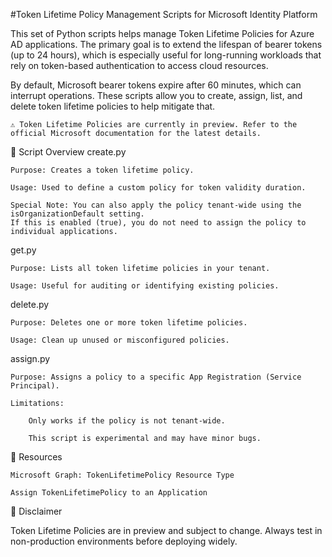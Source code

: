 #Token Lifetime Policy Management Scripts for Microsoft Identity Platform

This set of Python scripts helps manage Token Lifetime Policies for Azure AD applications. The primary goal is to extend the lifespan of bearer tokens (up to 24 hours), which is especially useful for long-running workloads that rely on token-based authentication to access cloud resources.

By default, Microsoft bearer tokens expire after 60 minutes, which can interrupt operations. These scripts allow you to create, assign, list, and delete token lifetime policies to help mitigate that.

    ⚠️ Token Lifetime Policies are currently in preview. Refer to the official Microsoft documentation for the latest details.

📁 Script Overview
create.py

    Purpose: Creates a token lifetime policy.

    Usage: Used to define a custom policy for token validity duration.

    Special Note: You can also apply the policy tenant-wide using the isOrganizationDefault setting.
    If this is enabled (true), you do not need to assign the policy to individual applications.

get.py

    Purpose: Lists all token lifetime policies in your tenant.

    Usage: Useful for auditing or identifying existing policies.

delete.py

    Purpose: Deletes one or more token lifetime policies.

    Usage: Clean up unused or misconfigured policies.

assign.py

    Purpose: Assigns a policy to a specific App Registration (Service Principal).

    Limitations:

        Only works if the policy is not tenant-wide.

        This script is experimental and may have minor bugs.

🔗 Resources

    Microsoft Graph: TokenLifetimePolicy Resource Type

    Assign TokenLifetimePolicy to an Application

🚧 Disclaimer

Token Lifetime Policies are in preview and subject to change. Always test in non-production environments before deploying widely.
